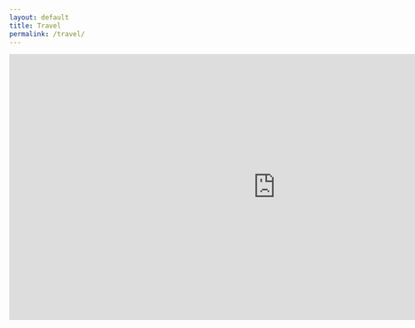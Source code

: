 ```yaml
---
layout: default
title: Travel
permalink: /travel/
---
```


<style type="text/css">
  #map { width: 100vw }
</style>

<div id="map"><iframe src="https://www.google.com/maps/d/u/0/embed?mid=1-ALp5FB5FFmoVQl2K82Ubkptu1PLnsjU" width="100%" height="480" marginheight="0" marginwidth="0" frameborder="0"></iframe></div>
